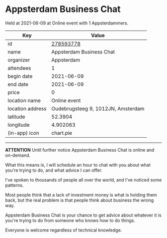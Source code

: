 # Appsterdam Business Chat
Held at 2021-06-09 at Online event with 1 Appsterdammers.
        
|Key|Value
|---|---|
|id|[278593778](https://www.meetup.com/appsterdam/events/278593778/)|
|name|Appsterdam Business Chat|
|organizer|Appsterdam|
|attendees|1|
|begin date|2021-06-09|
|end date|2021-06-09|
|price|0|
|location name|Online event|
|location address|Oudebrugsteeg 9, 1012JN, Amsterdam|
|latitude|52.3904|
|longitude|4.902063|
|(in-app) icon|chart.pie|

---

**ATTENTION** Until further notice Appsterdam Business Chat is online and on-demand.

What this means is, I will schedule an hour to chat with you about what you're trying to do, and what advice I can offer.

I've spoken to thousands of people all over the world, and I've noticed some patterns.

Most people think that a lack of investment money is what is holding them back, but the real problem is that people think about business the wrong way.

Appsterdam Business Chat is your chance to get advice about whatever it is you're trying to do from someone who knows how to do things.

Everyone is welcome regardless of technical knowledge.



